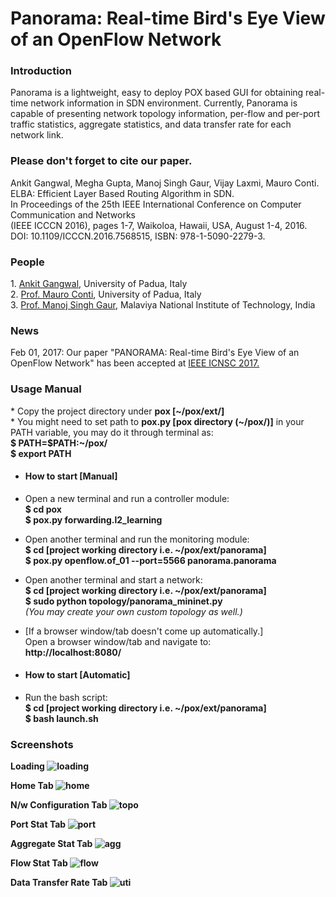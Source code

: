 # Panorama: Real-time Bird's Eye View of an OpenFlow Network


<h3>Introduction</h3>
Panorama is a lightweight, easy to deploy POX based GUI for obtaining real-time network information in SDN environment. Currently, Panorama is capable of presenting network topology information, per-flow and per-port traffic statistics, aggregate statistics, and data transfer rate for each network link. <br/>

<h3>Please don't forget to cite our paper.</h3>
Ankit Gangwal, Megha Gupta, Manoj Singh Gaur, Vijay Laxmi, Mauro Conti. <br>
ELBA: Efficient Layer Based Routing Algorithm in SDN. <br>
In Proceedings of the 25th IEEE International Conference on Computer Communication and Networks <br>
(IEEE ICCCN 2016), pages 1-7, Waikoloa, Hawaii, USA, August 1-4, 2016. <br>
DOI: 10.1109/ICCCN.2016.7568515, ISBN: 978-1-5090-2279-3.<br>

<h3>People</h3>
1. <a href="http://www.math.unipd.it/~gangwal/">Ankit Gangwal</a>, University of Padua, Italy<br/>
2. <a href="http://www.math.unipd.it/~conti/">Prof. Mauro Conti</a>, University of Padua, Italy<br/>
3. <a href="http://www.mnit.ac.in/faculty/profile.php?fid=53">Prof. Manoj Singh Gaur</a>, Malaviya National Institute of Technology, India

<h3>News</h3>
Feb 01, 2017: Our paper "PANORAMA: Real-time Bird's Eye View of an OpenFlow Network" has been accepted at <a href="http://icnsc2017.dimes.unical.it/">IEEE ICNSC 2017.</a>

  <h3>Usage Manual<br/></h3>
  * Copy the project directory under <b>pox [~/pox/ext/]</b></br>
  * You might need to set path to <b>pox.py [pox directory (~/pox/)]</b> in your PATH variable, you may do it through terminal as:<br/>
     <b>$ PATH=$PATH:~/pox/<br/>
     $ export PATH</b>
 
  * <h4> How to start [Manual]</h4>
 * Open a new terminal and run a controller module:<br/>
     <b>$ cd pox<br/>
     $ pox.py forwarding.l2_learning</b>
 
 * Open another terminal and run the monitoring module:<br/>
     <b>$ cd [project working directory i.e. ~/pox/ext/panorama]<br/>
     $ pox.py openflow.of_01 --port=5566 panorama.panorama</b>
 
 * Open another terminal and start a network:<br/>
     <b>$ cd [project working directory i.e. ~/pox/ext/panorama]<br/>
     $ sudo python topology/panorama_mininet.py<br/></b>
     *(You may create your own custom topology as well.)*
 
 * [If a browser window/tab doesn't come up automatically.]<br/>
 Open a browser window/tab and navigate to:<br/>
     <b>http://localhost:8080/</b>
 
  * <h4> How to start [Automatic]<br/></h4>
 * Run the bash script:<br/>
    <b>$ cd [project working directory i.e. ~/pox/ext/panorama]<br/>
     $ bash launch.sh</b>
 
<h3>Screenshots</h3>
 
 <b>Loading<b/>
 ![loading](https://cloud.githubusercontent.com/assets/8746855/20607359/d798e8e4-b277-11e6-9080-072e60460234.png)
 <br/>
 
 <b>Home Tab<b/>
 ![home](https://cloud.githubusercontent.com/assets/8746855/20607360/d798f898-b277-11e6-8d6a-65d82b9312d5.png)
 <br/>
 
 <b>N/w Configuration Tab<b/>
 ![topo](https://cloud.githubusercontent.com/assets/8746855/20607361/d79917a6-b277-11e6-86e0-794501e9709f.png)
 <br/>
 
 <b>Port Stat Tab<b/>
 ![port](https://cloud.githubusercontent.com/assets/8746855/20607358/d798c4a4-b277-11e6-85e4-d0edcb2c6a80.png)
 <br/>
 
 <b>Aggregate Stat Tab<b/>
 ![agg](https://cloud.githubusercontent.com/assets/8746855/20607363/d79c4c32-b277-11e6-84f1-4b388975807f.png)
 <br/>
 
 <b>Flow Stat Tab<b/>
 ![flow](https://cloud.githubusercontent.com/assets/8746855/20607362/d7994ae6-b277-11e6-8a7f-c549a5634e64.png)
 <br/>
 
 <b>Data Transfer Rate Tab<b/>
 ![uti](https://cloud.githubusercontent.com/assets/8746855/20607364/d7ae23a8-b277-11e6-86d8-2399d554eb1c.png)
